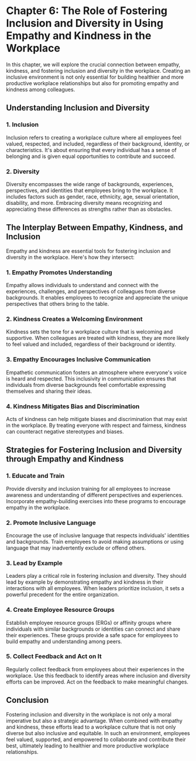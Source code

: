 Chapter 6: The Role of Fostering Inclusion and Diversity in Using Empathy and Kindness in the Workplace
=======================================================================================================

In this chapter, we will explore the crucial connection between empathy, kindness, and fostering inclusion and diversity in the workplace. Creating an inclusive environment is not only essential for building healthier and more productive workplace relationships but also for promoting empathy and kindness among colleagues.

Understanding Inclusion and Diversity
-------------------------------------

### 1. **Inclusion**

Inclusion refers to creating a workplace culture where all employees feel valued, respected, and included, regardless of their background, identity, or characteristics. It's about ensuring that every individual has a sense of belonging and is given equal opportunities to contribute and succeed.

### 2. **Diversity**

Diversity encompasses the wide range of backgrounds, experiences, perspectives, and identities that employees bring to the workplace. It includes factors such as gender, race, ethnicity, age, sexual orientation, disability, and more. Embracing diversity means recognizing and appreciating these differences as strengths rather than as obstacles.

The Interplay Between Empathy, Kindness, and Inclusion
------------------------------------------------------

Empathy and kindness are essential tools for fostering inclusion and diversity in the workplace. Here's how they intersect:

### 1. **Empathy Promotes Understanding**

Empathy allows individuals to understand and connect with the experiences, challenges, and perspectives of colleagues from diverse backgrounds. It enables employees to recognize and appreciate the unique perspectives that others bring to the table.

### 2. **Kindness Creates a Welcoming Environment**

Kindness sets the tone for a workplace culture that is welcoming and supportive. When colleagues are treated with kindness, they are more likely to feel valued and included, regardless of their background or identity.

### 3. **Empathy Encourages Inclusive Communication**

Empathetic communication fosters an atmosphere where everyone's voice is heard and respected. This inclusivity in communication ensures that individuals from diverse backgrounds feel comfortable expressing themselves and sharing their ideas.

### 4. **Kindness Mitigates Bias and Discrimination**

Acts of kindness can help mitigate biases and discrimination that may exist in the workplace. By treating everyone with respect and fairness, kindness can counteract negative stereotypes and biases.

Strategies for Fostering Inclusion and Diversity through Empathy and Kindness
-----------------------------------------------------------------------------

### 1. **Educate and Train**

Provide diversity and inclusion training for all employees to increase awareness and understanding of different perspectives and experiences. Incorporate empathy-building exercises into these programs to encourage empathy in the workplace.

### 2. **Promote Inclusive Language**

Encourage the use of inclusive language that respects individuals' identities and backgrounds. Train employees to avoid making assumptions or using language that may inadvertently exclude or offend others.

### 3. **Lead by Example**

Leaders play a critical role in fostering inclusion and diversity. They should lead by example by demonstrating empathy and kindness in their interactions with all employees. When leaders prioritize inclusion, it sets a powerful precedent for the entire organization.

### 4. **Create Employee Resource Groups**

Establish employee resource groups (ERGs) or affinity groups where individuals with similar backgrounds or identities can connect and share their experiences. These groups provide a safe space for employees to build empathy and understanding among peers.

### 5. **Collect Feedback and Act on It**

Regularly collect feedback from employees about their experiences in the workplace. Use this feedback to identify areas where inclusion and diversity efforts can be improved. Act on the feedback to make meaningful changes.

Conclusion
----------

Fostering inclusion and diversity in the workplace is not only a moral imperative but also a strategic advantage. When combined with empathy and kindness, these efforts lead to a workplace culture that is not only diverse but also inclusive and equitable. In such an environment, employees feel valued, supported, and empowered to collaborate and contribute their best, ultimately leading to healthier and more productive workplace relationships.
